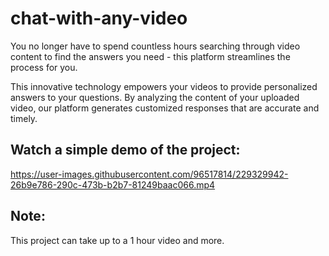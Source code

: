 # chat-with-any-video
You no longer have to spend countless hours searching through video content to find the answers you need - this platform streamlines the process for you.

This innovative technology empowers your videos to provide personalized answers to your questions. By analyzing the content of your uploaded video, our platform generates customized responses that are accurate and timely.

## Watch a simple demo of the project:
https://user-images.githubusercontent.com/96517814/229329942-26b9e786-290c-473b-b2b7-81249baac066.mp4

## Note: 
This project can take up to a 1 hour video and more. 
